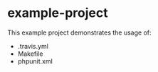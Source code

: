 # example-project

This example project demonstrates the usage of:

* .travis.yml
* Makefile
* phpunit.xml
